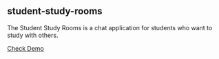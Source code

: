## student-study-rooms

The Student Study Rooms is a chat application for students who want to study with others.

 [Check Demo](http://ec2-35-174-165-153.compute-1.amazonaws.com:8080) 
